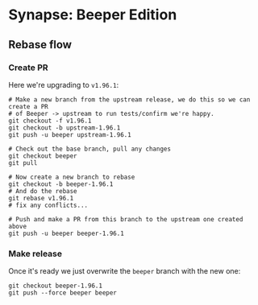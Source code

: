 # Synapse: Beeper Edition


## Rebase flow

### Create PR

Here we're upgrading to `v1.96.1`:

```
# Make a new branch from the upstream release, we do this so we can create a PR
# of Beeper -> upstream to run tests/confirm we're happy.
git checkout -f v1.96.1
git checkout -b upstream-1.96.1
git push -u beeper upstream-1.96.1

# Check out the base branch, pull any changes
git checkout beeper
git pull

# Now create a new branch to rebase
git checkout -b beeper-1.96.1
# And do the rebase
git rebase v1.96.1
# fix any conflicts...

# Push and make a PR from this branch to the upstream one created above
git push -u beeper beeper-1.96.1
```

### Make release

Once it's ready we just overwrite the `beeper` branch with the new one:

```
git checkout beeper-1.96.1
git push --force beeper beeper
```
